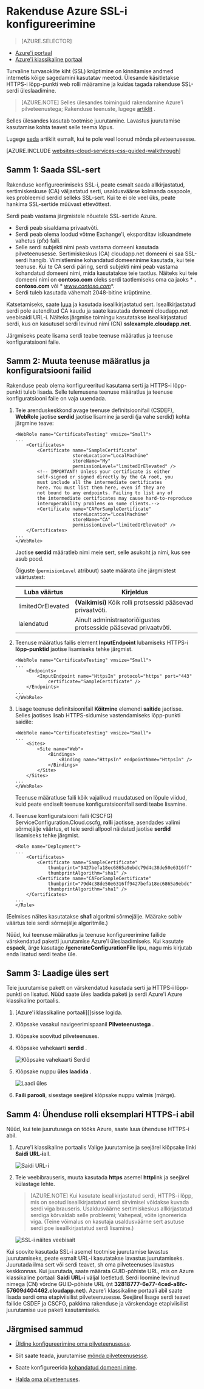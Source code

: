 <properties 
    pageTitle="SSL-i konfigureerimine mõnda pilveteenusesse (klassikaline) | Microsoft Azure'i" 
    description="Siit saate teada, HTTPS-i lõpp-punkti web rolli määramine ja kuidas tagada rakenduse SSL-serdi üleslaadimine." 
    services="cloud-services" 
    documentationCenter=".net" 
    authors="Thraka" 
    manager="timlt" 
    editor=""/>

<tags 
    ms.service="cloud-services" 
    ms.workload="tbd" 
    ms.tgt_pltfrm="na" 
    ms.devlang="na" 
    ms.topic="article" 
    ms.date="10/04/2016"
    ms.author="adegeo"/>




# <a name="configuring-ssl-for-an-application-in-azure"></a>Rakenduse Azure SSL-i konfigureerimine

> [AZURE.SELECTOR]
- [Azure'i portaal](cloud-services-configure-ssl-certificate-portal.md)
- [Azure'i klassikaline portaal](cloud-services-configure-ssl-certificate.md)

Turvaline turvasoklite kiht (SSL) krüptimine on kinnitamise andmed internetis kõige sagedamini kasutatav meetod. Ülesande käsitletakse HTTPS-i lõpp-punkti web rolli määramine ja kuidas tagada rakenduse SSL-serdi üleslaadimine.

> [AZURE.NOTE] Selles ülesandes toiminguid rakendamine Azure'i pilveteenustega; Rakenduse teenuste, lugege [artiklit](../app-service-web/web-sites-configure-ssl-certificate.md) .

Selles ülesandes kasutab tootmise juurutamine. Lavastus juurutamise kasutamise kohta teavet selle teema lõpus.

Lugege [seda](cloud-services-how-to-create-deploy.md) artiklit esmalt, kui te pole veel loonud mõnda pilveteenusesse.

[AZURE.INCLUDE [websites-cloud-services-css-guided-walkthrough](../../includes/websites-cloud-services-css-guided-walkthrough.md)]


## <a name="step-1-get-an-ssl-certificate"></a>Samm 1: Saada SSL-sert

Rakenduse konfigureerimiseks SSL-i, peate esmalt saada allkirjastatud, sertimiskeskuse (CA) väljastatud serti, usaldusväärse kolmanda osapoole, kes probleemid serdid selleks SSL-sert. Kui te ei ole veel üks, peate hankima SSL-sertide müüvast ettevõttest.

Serdi peab vastama järgmistele nõuetele SSL-sertide Azure.

-   Serdi peab sisaldama privaatvõti.
-   Serdi peab olema loodud võtme Exchange'i, eksporditav isikuandmete vahetus (pfx) faili.
-   Selle serdi subjekti nimi peab vastama domeeni kasutada pilveteenusesse. Sertimiskeskus (CA) cloudapp.net domeeni ei saa SSL-serdi hangib. Viimistlemine kohandatud domeeninime kasutada, kui teie teenuse. Kui te CA serdi päring, serdi subjekti nimi peab vastama kohandatud domeeni nimi, mida kasutatakse teie taotlus. Näiteks kui teie domeeni nimi on **contoso.com** oleks serdi taotlemiseks oma ca jaoks * **. contoso.com** või * *www.contoso.com**.
-   Serdi tuleb kasutada vähemalt 2048-bitine krüptimine.

Katsetamiseks, saate [luua](cloud-services-certs-create.md) ja kasutada iseallkirjastatud sert. Iseallkirjastatud serdi pole autenditud CA kaudu ja saate kasutada domeeni cloudapp.net veebisaidi URL-i. Näiteks järgmise toimingu kasutatakse iseallkirjastatud serdi, kus on kasutusel serdi levinud nimi (CN) **sslexample.cloudapp.net**.

Järgmiseks peate lisama serdi teabe teenuse määratlus ja teenuse konfiguratsiooni faile.

## <a name="step-2-modify-the-service-definition-and-configuration-files"></a>Samm 2: Muuta teenuse määratlus ja konfiguratsiooni failid

Rakenduse peab olema konfigureeritud kasutama serti ja HTTPS-i lõpp-punkti tuleb lisada. Selle tulemusena teenuse määratlus ja teenuse konfiguratsiooni faile on vaja uuendada.

1.  Teie arenduskeskkond avage teenuse definitsioonifail (CSDEF), **WebRole** jaotise **serdid** jaotise lisamine ja serdi (ja vahe serdid) kohta järgmine teave:

        <WebRole name="CertificateTesting" vmsize="Small">
        ...
            <Certificates>
                <Certificate name="SampleCertificate" 
                             storeLocation="LocalMachine" 
                             storeName="My"
                             permissionLevel="limitedOrElevated" />
                <!-- IMPORTANT! Unless your certificate is either
                self-signed or signed directly by the CA root, you
                must include all the intermediate certificates
                here. You must list them here, even if they are
                not bound to any endpoints. Failing to list any of
                the intermediate certificates may cause hard-to-reproduce
                interoperability problems on some clients.-->
                <Certificate name="CAForSampleCertificate"
                             storeLocation="LocalMachine"
                             storeName="CA"
                             permissionLevel="limitedOrElevated" />
            </Certificates>
        ...
        </WebRole>

    Jaotise **serdid** määratleb nimi meie sert, selle asukoht ja nimi, kus see asub pood.
    
    Õiguste (`permisionLevel` atribuut) saate määrata ühe järgmistest väärtustest:

  	| Luba väärtus  | Kirjeldus |
  	| ----------------  | ----------- |
  	| limitedOrElevated | **(Vaikimisi)** Kõik rolli protsessid pääsevad privaatvõti. |
  	| laiendatud          | Ainult administraatoriõigustes protsesside pääsevad privaatvõti.|

2.  Teenuse määratlus failis element **InputEndpoint** lubamiseks HTTPS-i **lõpp-punktid** jaotise lisamiseks tehke järgmist.

        <WebRole name="CertificateTesting" vmsize="Small">
        ...
            <Endpoints>
                <InputEndpoint name="HttpsIn" protocol="https" port="443" 
                    certificate="SampleCertificate" />
            </Endpoints>
        ...
        </WebRole>

3.  Lisage teenuse definitsioonifail **Köitmine** elemendi **saitide** jaotisse. Selles jaotises lisab HTTPS-sidumise vastendamiseks lõpp-punkti saidile:

        <WebRole name="CertificateTesting" vmsize="Small">
        ...
            <Sites>
                <Site name="Web">
                    <Bindings>
                        <Binding name="HttpsIn" endpointName="HttpsIn" />
                    </Bindings>
                </Site>
            </Sites>
        ...
        </WebRole>

    Teenuse määratluse faili kõik vajalikud muudatused on lõpule viidud, kuid peate endiselt teenuse konfiguratsioonifail serdi teabe lisamine.

4.  Teenuse konfiguratsiooni faili (CSCFG) ServiceConfiguration.Cloud.cscfg, **rolli** jaotisse, asendades valimi sõrmejälje väärtus, et teie serdi allpool näidatud jaotise **serdid** lisamiseks tehke järgmist.

        <Role name="Deployment">
        ...
            <Certificates>
                <Certificate name="SampleCertificate" 
                    thumbprint="9427befa18ec6865a9ebdc79d4c38de50e6316ff" 
                    thumbprintAlgorithm="sha1" />
                <Certificate name="CAForSampleCertificate"
                    thumbprint="79d4c38de50e6316ff9427befa18ec6865a9ebdc" 
                    thumbprintAlgorithm="sha1" />
            </Certificates>
        ...
        </Role>

(Eelmises näites kasutatakse **sha1** algoritmi sõrmejälje. Määrake sobiv väärtus teie serdi sõrmejälje algoritmile.)

Nüüd, kui teenuse määratlus ja teenuse konfigureerimine failide värskendatud paketti juurutamise Azure'i üleslaadimiseks. Kui kasutate **cspack**, ärge kasutage **/generateConfigurationFile** lipu, nagu mis kirjutab enda lisatud serdi teabe üle.

## <a name="step-3-upload-a-certificate"></a>Samm 3: Laadige üles sert

Teie juurutamise pakett on värskendatud kasutada serti ja HTTPS-i lõpp-punkti on lisatud. Nüüd saate üles laadida paketi ja serdi Azure'i Azure klassikaline portaalis.

1. [Azure'i klassikaline portaali][]sisse logida. 
2. Klõpsake vasakul navigeerimispaanil **Pilveteenustega** .
3. Klõpsake soovitud pilveteenuses.
4. Klõpsake vahekaarti **serdid** .

    ![Klõpsake vahekaarti Serdid](./media/cloud-services-configure-ssl-certificate/click-cert.png)

5. Klõpsake nuppu **üles laadida** .

    ![Laadi üles](./media/cloud-services-configure-ssl-certificate/upload-button.png)
    
6. **Faili** **parooli**, sisestage seejärel klõpsake nuppu **valmis** (märge).

## <a name="step-4-connect-to-the-role-instance-by-using-https"></a>Samm 4: Ühenduse rolli eksemplari HTTPS-i abil

Nüüd, kui teie juurutusega on tööks Azure, saate luua ühenduse HTTPS-i abil.

1.  Azure'i klassikaline portaalis Valige juurutamise ja seejärel klõpsake linki **Saidi URL-i**all.

    ![Saidi URL-i][2]

2.  Teie veebibrauseris, muuta kasutada **https** asemel **http**link ja seejärel külastage lehte.

    >[AZURE.NOTE] Kui kasutate iseallkirjastatud serdi, HTTPS-i lõpp, mis on seotud iseallkirjastatud serdi sirvimisel võidakse kuvada serdi viga brauseris. Usaldusväärne sertimiskeskus allkirjastatud serdiga kõrvaldab selle probleemi; Vahepeal, võite ignoreerida viga. (Teine võimalus on kasutaja usaldusväärne sert asutuse serdi poe iseallkirjastatud serdi lisamine.)

    ![SSL-i näites veebisait][3]

Kui soovite kasutada SSL-i asemel tootmise juurutamise lavastus juurutamiseks, peate esmalt URL-i kasutatakse lavastus juurutamiseks. Juurutada ilma sert või serdi teavet, sh oma pilveteenuses lavastus keskkonnas. Kui juurutada, saate määrata GUID-põhiste URL, mis on Azure klassikaline portaali **Saidi URL-i** väljal loetletud. Serdi loomine levinud nimega (CN) võrdne GUID-põhiste URL (nt **32818777-6e77-4ced-a8fc-57609d404462.cloudapp.net**). Azure'i klassikaline portaali abil saate lisada serdi oma etapiviisilist pilveteenusesse. Seejärel lisage serdi teavet failide CSDEF ja CSCFG, pakkima rakenduse ja värskendage etapiviisilist juurutamise uue paketi kasutamiseks.

## <a name="next-steps"></a>Järgmised sammud

* [Üldine konfigureerimine oma pilveteenusesse](cloud-services-how-to-configure.md).
* Siit saate teada, juurutamise [mõnda pilveteenusesse](cloud-services-how-to-create-deploy.md).
* Saate konfigureerida [kohandatud domeeni nime](cloud-services-custom-domain-name.md).
* [Halda oma pilveteenuses](cloud-services-how-to-manage.md).


  [Azure'i klassikaline portaal]: http://manage.windowsazure.com
  [0]: ./media/cloud-services-configure-ssl-certificate/CreateCloudService.png
  [1]: ./media/cloud-services-configure-ssl-certificate/AddCertificate.png
  [2]: ./media/cloud-services-configure-ssl-certificate/CopyURL.png
  [3]: ./media/cloud-services-configure-ssl-certificate/SSLCloudService.png
  [4]: ./media/cloud-services-configure-ssl-certificate/AddCertificateComplete.png  
